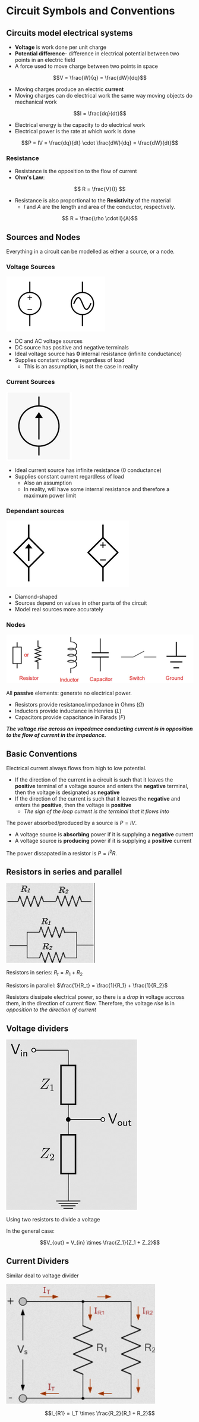 # Circuit Symbols and Conventions

## Circuits model electrical systems

- **Voltage** is work done per unit charge
- **Potential difference**- difference in electrical potential between two points in an electric field
- A force used to move charge between two points in space

$$V = \frac{W}{q} = \frac{dW}{dq}$$

- Moving charges produce an electric **current**
- Moving charges can do electrical work the same way moving objects do mechanical work

$$I = \frac{dq}{dt}$$

- Electrical energy is the capacity to do electrical work
- Electrical power is the rate at which work is done

$$P = IV = \frac{dq}{dt} \cdot \frac{dW}{dq} = \frac{dW}{dt}$$

### Resistance

- Resistance is the opposition to the flow of current
- **Ohm's Law**:

$$ R = \frac{V}{I} $$

- Resistance is also proportional to the **Resistivity** of the material
  - $l$ and $A$ are the length and area of the conductor, respectively.

$$ R = \frac{\rho \cdot l}{A}$$

## Sources and Nodes

Everything in a circuit can be modelled as either a source, or a node.

### Voltage Sources

![](img/voltage-sources.png)

- DC and AC voltage sources
- DC source has positive and negative terminals
- Ideal voltage source has **0** internal resistance (infinite conductance)
- Supplies constant voltage regardless of load
  - This is an assumption, is not the case in reality

### Current Sources

![](img/current-source.jpg)

- Ideal current source has infinite resistance (0 conductance)
- Supplies constant current regardless of load
  - Also an assumption
  - In reality, will have some internal resistance and therefore a maximum power limit

### Dependant sources

![](img/dependant-sources.jpg)

- Diamond-shaped
- Sources depend on values in other parts of the circuit
- Model real sources more accurately

### Nodes

![](img/nodes.jpg)

All **passive** elements: generate no electrical power.

- Resistors provide resistance/impedance in Ohms ($\Omega$)
- Inductors provide inductance in Henries ($L$)
- Capacitors provide capacitance in Farads ($F$)

**_The voltage rise across an impedance conducting current is in opposition to the flow of current in the impedance._**

## Basic Conventions

Electrical current always flows from high to low potential.

- If the direction of the current in a circuit is such that it leaves the **positive** terminal of a voltage source and enters the **negative** terminal, then the voltage is designated as **negative**
- If the direction of the current is such that it leaves the **negative** and enters the **positive**, then the voltage is **positive**
  - _The sign of the loop current is the terminal that it flows into_

The power absorbed/produced by a source is $P = IV$.

- A voltage source is **absorbing** power if it is supplying a **negative** current
- A voltage source is **producing** power if it is supplying a **positive** current

The power dissapated in a resistor is $P = I^2R$.

## Resistors in series and parallel

![](img/resistors.jpg)

Resistors in series: $R_t = R_1 + R_2$

Resistors in parallel: $\frac{1}{R_t} = \frac{1}{R_1} + \frac{1}{R_2}$

Resistors dissipate electrical power, so there is a _drop_ in voltage accross them, in the direction of current flow. Therefore, the voltage _rise_ is in _opposition to the direction of current_

## Voltage dividers

![](img/divider.jpg)

Using two resistors to divide a voltage

In the general case:

$$V_{out} = V_{in} \times \frac{Z_1}{Z_1 + Z_2}$$

## Current Dividers

Similar deal to voltage divider

![](./img/current-divider.png)

$$I_{R1} = I_T \times \frac{R_2}{R_1 + R_2}$$

